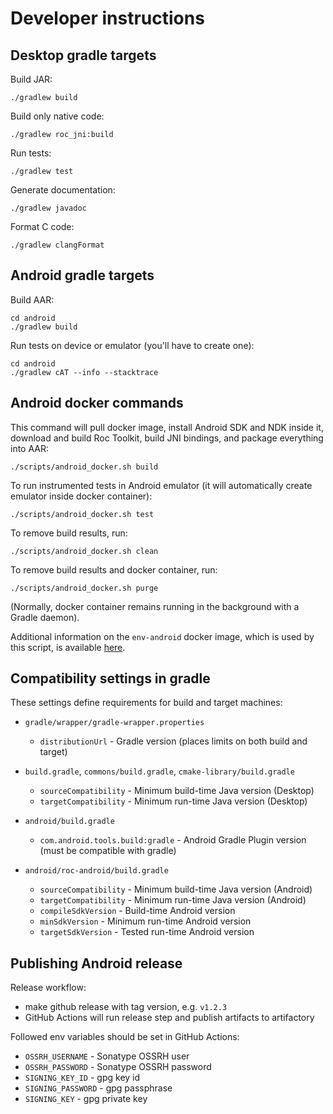 # Developer instructions

## Desktop gradle targets

Build JAR:
```
./gradlew build
```

Build only native code:
```
./gradlew roc_jni:build
```

Run tests:
```
./gradlew test
```

Generate documentation:
```
./gradlew javadoc
```

Format C code:
```
./gradlew clangFormat
```

## Android gradle targets

Build AAR:
```
cd android
./gradlew build
```

Run tests on device or emulator (you'll have to create one):
```
cd android
./gradlew cAT --info --stacktrace
```

## Android docker commands

This command will pull docker image, install Android SDK and NDK inside it, download and build Roc Toolkit, build JNI bindings, and package everything into AAR:
```
./scripts/android_docker.sh build
```

To run instrumented tests in Android emulator (it will automatically create emulator inside docker container):
```
./scripts/android_docker.sh test
```

To remove build results, run:
```
./scripts/android_docker.sh clean
```

To remove build results and docker container, run:
```
./scripts/android_docker.sh purge
```

(Normally, docker container remains running in the background with a Gradle daemon).

Additional information on the `env-android` docker image, which is used by this script, is available [here](https://roc-streaming.org/toolkit/docs/portability/android_environment.html).

## Compatibility settings in gradle

These settings define requirements for build and target machines:

* `gradle/wrapper/gradle-wrapper.properties`

    * `distributionUrl` - Gradle version (places limits on both build and target)

* `build.gradle`, `commons/build.gradle`, `cmake-library/build.gradle`

    * `sourceCompatibility` - Minimum build-time Java version (Desktop)
    * `targetCompatibility` - Minimum run-time Java version (Desktop)

* `android/build.gradle`

    * `com.android.tools.build:gradle` - Android Gradle Plugin version (must be compatible with gradle)

* `android/roc-android/build.gradle`

    * `sourceCompatibility` - Minimum build-time Java version (Android)
    * `targetCompatibility` - Minimum run-time Java version (Android)
    * `compileSdkVersion` - Build-time Android version
    * `minSdkVersion` - Minimum run-time Android version
    * `targetSdkVersion` - Tested run-time Android version

## Publishing Android release

Release workflow:
 * make github release with tag version, e.g. `v1.2.3`
 * GitHub Actions will run release step and publish artifacts to artifactory

Followed env variables should be set in GitHub Actions:
 * `OSSRH_USERNAME` - Sonatype OSSRH user
 * `OSSRH_PASSWORD` - Sonatype OSSRH password
 * `SIGNING_KEY_ID` - gpg key id
 * `SIGNING_PASSWORD` - gpg passphrase
 * `SIGNING_KEY` - gpg private key
